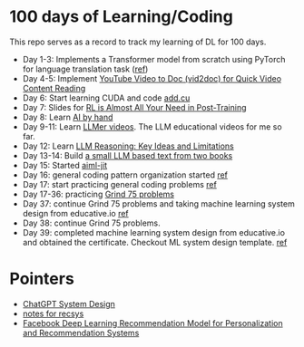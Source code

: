 # 100 days of Learning/Coding

This repo serves as a record to track my learning of DL for 100 days.

- Day 1-3: Implements a Transformer model from scratch using PyTorch for language translation task ([ref](https://github.com/trws2/transformer_with_pytorch))
- Day 4-5: Implement [YouTube Video to Doc (vid2doc) for Quick Video Content Reading](https://github.com/trws2/vid2doc)
- Day 6: Start learning CUDA and code [add.cu](https://github.com/trws2/100-days/tree/main/day06)
- Day 7: Slides for [RL is Almost All Your Need in Post-Training](https://github.com/trws2/100-days/blob/main/day07/RL%20is%20Almost%20All%20Your%20Need%20in%20Post-Training.pdf)
- Day 8: Learn [AI by hand](https://github.com/trws2/100-days/tree/main/day08)
- Day 9-11: Learn [LLMer videos](https://github.com/trws2/100-days/tree/main/day09-11). The LLM educational videos for me so far.
- Day 12: Learn [LLM Reasoning: Key Ideas and Limitations](https://llmagents-learning.org/slides/llm-reasoning.pdf)
- Day 13-14: Build [a small LLM based text from two books](https://github.com/trws2/finance_data/tree/main)
- Day 15: Started [aiml-jit](https://github.com/trws2/aiml-jit)
- Day 16: general coding pattern organization started [ref](https://github.com/trws2/100-days/blob/main/day16/README.md)
- Day 17: start practicing general coding problems [ref](https://github.com/trws2/100-days/tree/main/day17)
- Day 17-36: practicing [Grind 75 problems](https://www.techinterviewhandbook.org/grind75/?hours=8)
- Day 37: continue Grind 75 problems and taking machine learning system design from educative.io [ref](https://github.com/trws2/100-days/tree/main/day37)
- Day 38: continue Grind 75 problems.
- Day 39: completed machine learning system design from educative.io and obtained the certificate. Checkout ML system design template. [ref](https://github.com/trws2/100-days/tree/main/day39)


# Pointers
- [ChatGPT System Design](https://algodaily.com/lessons/chatgpt-system-design)
- [notes for recsys](https://vinija.ai/recsys/)
- [Facebook Deep Learning Recommendation Model for Personalization and Recommendation Systems](https://github.com/facebookresearch/dlrm)

